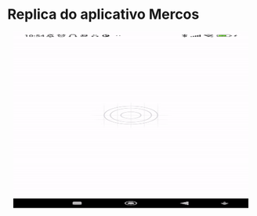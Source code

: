 # Replica do aplicativo Mercos

<p align="center">
<img width="480" height="360" src="assets/projeto.gif">
</p>
